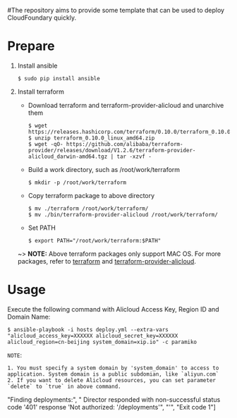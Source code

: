 #The repository aims to provide some template that can be used to deploy CloudFoundary quickly.

Prepare
=======
1. Install ansible

       $ sudo pip install ansible
2. Install terraform
   * Download terraform and terraform-provider-alicloud and unarchive them

         $ wget https://releases.hashicorp.com/terraform/0.10.0/terraform_0.10.0_linux_amd64.zip
         $ unzip terraform_0.10.0_linux_amd64.zip
         $ wget -qO- https://github.com/alibaba/terraform-provider/releases/download/V1.2.6/terraform-provider-alicloud_darwin-amd64.tgz | tar -xzvf -

   * Build a work directory, such as /root/work/terraform

         $ mkdir -p /root/work/terraform

   * Copy terraform package to above directory

         $ mv ./terraform /root/work/terraform/
         $ mv ./bin/terraform-provider-alicloud /root/work/terraform/
   * Set PATH

         $ export PATH="/root/work/terraform:$PATH"

   ~> **NOTE:** Above terraform packages only support MAC OS.
   For more packages, refer to [terraform](https://releases.hashicorp.com/terraform/?_ga=2.10495730.736095916.1505112587-366911210.1497366445)
   and [terraform-provider-alicloud](https://github.com/alibaba/terraform-provider/releases).


Usage
=====
Execute the following command with Alicloud Access Key, Region ID and Domain Name:

    $ ansible-playbook -i hosts deploy.yml --extra-vars "alicloud_access_key=XXXXXX alicloud_secret_key=XXXXXX alicloud_region=cn-beijing system_domain=xip.io" -c paramiko

`NOTE`:

    1. You must specify a system domain by 'system_domain' to access to application. System domain is a public subdomian, like `aliyun.com`
    2. If you want to delete Alicloud resources, you can set parameter `delete` to `true` in above command.



"Finding deployments:", "  Director responded with non-successful status code '401' response 'Not authorized: '/deployments'", "'", "Exit code 1"]